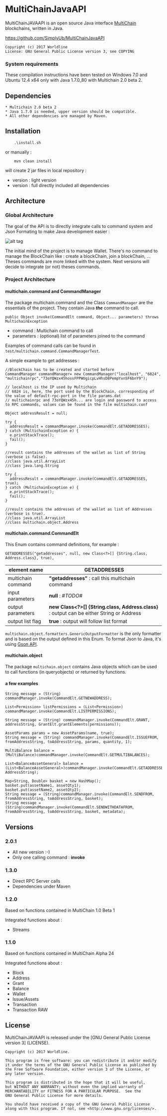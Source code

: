 # MultiChainJavaAPI

MultiChainJAVAAPI is an open source Java interface [MultiChain](http://www.multichain.com/) blockchains, written in Java.

https://github.com/SimplyUb/MultiChainJavaAPI

    Copyright (c) 2017 Worldline
    License: GNU General Public License version 3, see COPYING

	
	
### System requirements

These compilation instructions have been tested on Windows 7.0 and Ubuntu 12.4 x64 only with Java 1.7.0_80 with Multichain 2.0 beta 2.


## Dependencies

    * Multichain 2.0 beta 2
    * Java 1.7.0 is needed, upper version should be compatible.
	* All other dependencies are managed by Maven.

## Installation
```
	.\install.sh
```
or manually :
```
	mvn clean install
```
will create 2 jar files in local repository :
- version : light version
- version : full directly included all dependencies


## Architecture

### Global Architecture
The goal of the API is to directly integrate calls to command system and Json Formating to make Java development easier :

![alt tag](Archi.png)

The initial mind of the project is to manage Wallet.
There's no command to manage the BlockChain like : create a blockChain, join a blockChain, ...
Theses commands are more linked with the system.
Next versions will decide to integrate (or not) theses commands.

### Project Architecture

#### multichain.command and CommandManager
The package multichain.command and the Class `CommandManager` are the essentials of the project.
They contain Java ***the*** command to call.

```
public Object invoke(CommandElt command, Object... parameters) throws MultichainException
```
- command : Multichain command to call
- parameters : (optional) list of parameters joined to the command

Examples of command calls can be found in `test/multichain.command.CommandManagerTest`.

A simple example to get addresses :
```
//BlockChain has to be created and started before
CommandManager commandManager= new CommandManager("localhost", "6824", "multichainrpc","73oYQWzx45hossFPPWUgicpLvHhsD8PempYxnSF6bnY9");

// localhost is the IP used by Multichain
// 6824 is, here, the port used by the BlockChain, corresponding of the value of default-rpc-port in the file params.dat 
// multichainrpc and 73oYQWzx45h... are login and password to access to RPC commands, values can be found in the file multichain.conf

Object addressResult = null;

try {
  addressResult = commandManager.invoke(CommandElt.GETADDRESSES);
} catch (MultichainException e) {
  e.printStackTrace();
  fail();
}

//result contains the addresses of the wallet as list of String (verbose is false).
//class java.util.ArrayList
//class java.lang.String

try {
  addressResult = commandManager.invoke(CommandElt.GETADDRESSES, true);
} catch (MultichainException e) {
  e.printStackTrace();
  fail();
}

//result contains the addresses of the wallet as list of Addresses (verbose is true).
//class java.util.ArrayList
//class multichain.object.Address
```

#### multichain.command.CommandElt

This Enum contains command definitions, for example :
```
GETADDRESSES("getaddresses", null, new Class<?>[] {String.class, Address.class}, true),
```
|element name | GETADDRESSES |
|-|-|
| multichain command | **"getaddresses"** : call this multichain command |
| input parameters | **null** : *#TODO#* |
| output parameters | **new Class<?>[] {String.class, Address.class}** : output can be either String or Address |
| output list flag | **true** : output will follow list format |

`multichain.object.formatters.GenericOutputFormatter` is the only formatter and is based on the output defined in this Enum. To format Json to Java, it's using [Gson API](https://github.com/google/gson).


#### multichain.object
The package `multichain.object` contains Java objects which can be used  to call functions (in queryobjects) or returned by functions.

#### a few examples
```
String message = (String) commandManager.invoke(CommandElt.GETNEWADDRESS);

List<Permission> listPermissions = (List<Permission>) commandManager.invoke(CommandElt.LISTPERMISSIONS);

String message = (String) commandManager.invoke(CommandElt.GRANT, addressString, GrantElt.grantElements(permissions));

AssetParams params = new AssetParams(name, true);
String message = (String) commandManager.invoke(CommandElt.ISSUEFROM, fromAddressString, toAddressString, params, quantity, 1);

MultiBalance balance = (MultiBalance)commandManager.invoke(CommandElt.GETMULTIBALANCES);

List<BalanceAssetGeneral> balance = (List<BalanceAssetGeneral>)commandManager.invoke(CommandElt.GETADDRESSBALANCES, AddressString);

Map<String, Double> basket = new HashMap();
basket.put(assetName1, assetQty1);
basket.put(assetName2, assetQty2);
String message = (String)commandManager.invoke(CommandElt.SENDFROM, fromAddressString, toAddressString, basket);
String message = (String)commandManager.invoke(CommandElt.SENDWITHDATAFROM, fromAddressString, toAddressString, basket, metadata);
```


## Versions

### 2.0.1
* All new version :-)
* Only one calling command : **invoke**

### 1.3.0
* Direct RPC Server calls
* Dependencies under Maven

### 1.2.0
Based on functions contained in MultiChain 1.0 Beta 1

Integrated functions about :
* Streams

### 1.1.0
Based on functions contained in MultiChain Alpha 24

Integrated functions about :
* Block
* Address
* Grant
* Balance
* Wallet
* Issue/Assets
* Transaction
* Transaction	RAW


## License

MultiChainJAVAAPI is released under the [GNU General Public License version 3] (LICENSE).


```
Copyright (c) 2017 Worldline.

This program is free software: you can redistribute it and/or modify
it under the terms of the GNU General Public License as published by
the Free Software Foundation, either version 3 of the License, or
any later version.

This program is distributed in the hope that it will be useful,
but WITHOUT ANY WARRANTY; without even the implied warranty of
MERCHANTABILITY or FITNESS FOR A PARTICULAR PURPOSE.  See the
GNU General Public License for more details.

You should have received a copy of the GNU General Public License
along with this program. If not, see <http://www.gnu.org/licenses/>.
```

